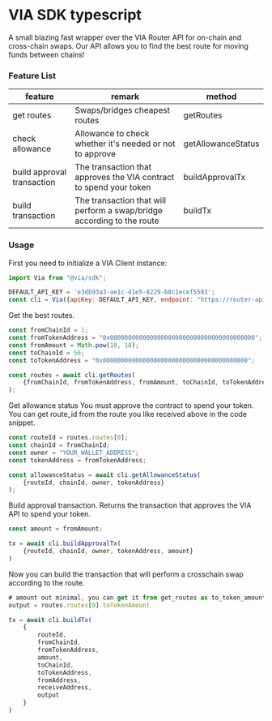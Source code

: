 # VIA SDK typescript

A small blazing fast wrapper over the VIA Router API for on-chain and cross-chain swaps.
Our API allows you to find the best route for moving funds between chains!

### Feature List

|feature|remark|method|
|--|--|--|
|get routes|Swaps/bridges cheapest routes|getRoutes|
|check allowance|Allowance to check whether it's needed or not to approve|getAllowanceStatus|
|build approval transaction|The transaction that approves the VIA contract to spend your token|buildApprovalTx|
|build transaction|The transaction that will perform a swap/bridge according to the route|buildTx|


### Usage

First you need to initialize a VIA Client instance:

``` js
import Via from "@via/sdk";

DEFAULT_API_KEY = 'e3db93a3-ae1c-41e5-8229-b8c1ecef5583';
const cli = Via({apiKey: DEFAULT_API_KEY, endpoint: "https://router-api.via.exchange", timeout: 30});
```

Get the best routes.

``` js
const fromChainId = 1;
const fromTokenAddress = "0x0000000000000000000000000000000000000000";
const fromAmount = Math.pow(10, 18);
const toChainId = 56;
const toTokenAddress = "0x0000000000000000000000000000000000000000";

const routes = await cli.getRoutes(
    {fromChainId, fromTokenAddress, fromAmount, toChainId, toTokenAddress}
);
```

Get allowance status
You must approve the contract to spend your token.
You can get route_id from the route you like received above in the code snippet.

``` js
const routeId = routes.routes[0];
const chainId = fromChainId;
const owner = "YOUR_WALLET_ADDRESS";
const tokenAddress = fromTokenAddress;

const allowanceStatus = await cli.getAllowanceStatus(
    {routeId, chainId, owner, tokenAddress}
);
```

Build approval transaction.
Returns the transaction that approves the VIA API to spend your token.

``` js
const amount = fromAmount;

tx = await cli.buildApprovalTx(
    {routeId, chainId, owner, tokenAddress, amount}
)
```

Now you can build the transaction that will perform a crosschain swap according to the route.

``` js
# amount out minimal, you can get it from get_routes as to_token_amount
output = routes.routes[0].toTokenAmount

tx = await cli.buildTx(
    {
        routeId,
        fromChainId,
        fromTokenAddress,
        amount,
        toChainId,
        toTokenAddress,
        fromAddress,
        receiveAddress,
        output
    }
)
```
